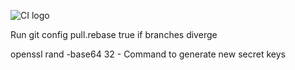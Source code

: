 ![CI logo](https://codeinstitute.s3.amazonaws.com/fullstack/ci_logo_small.png)

Run git config pull.rebase true if branches diverge

openssl rand -base64 32 - Command to generate new secret keys